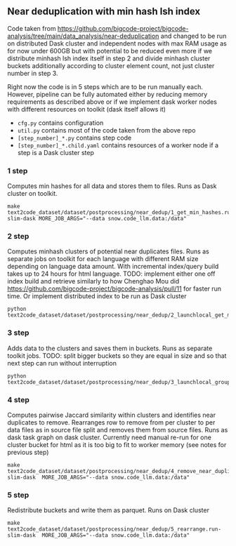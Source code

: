 ## Near deduplication with min hash lsh index
Code taken from https://github.com/bigcode-project/bigcode-analysis/tree/main/data_analysis/near-deduplication and changed to be run on distributed Dask cluster and independent nodes with max RAM usage as for now under 600GB but with potential to be reduced even more if we distribute minhash lsh index itself in step 2 and divide minhash cluster buckets additionally according to cluster element count, not just cluster number in step 3.

Right now the code is in 5 steps which are to be run manually each. However, pipeline can be fully automated either by reducing memory requirements as described above or if we implement dask worker nodes with different resources on toolkit (dask itself allows it)

- `cfg.py` contains configuration
- `util.py` contains most of the code taken from the above repo
- `[step_number]_*.py` contains step code
- `[step_number]_*.child.yaml` contains resources of a worker node if a step is a Dask cluster step

 ### 1 step
Computes min hashes for all data and stores them to files. Runs as Dask cluster on toolkit. 
```
make text2code_dataset/dataset/postprocessing/near_dedup/1_get_min_hashes.run-slim-dask MORE_JOB_ARGS="--data snow.code_llm.data:/data"
```

### 2 step
Computes minhash clusters of potential near duplicates files. Runs as separate jobs on toolkit for each language with different RAM size depending on language data amount. With incremental index/query build takes up to 24 hours for html language.
TODO: implement either one off index build and retrieve similarly to how Chenghao Mou did https://github.com/bigcode-project/bigcode-analysis/pull/11 for faster run time. Or implement distributed index to be run as Dask cluster
```
python text2code_dataset/dataset/postprocessing/near_dedup/2_launchlocal_get_min_hash_clusters.py
```

### 3 step
Adds data to the clusters and saves them in buckets. Runs as separate toolkit jobs. TODO: split bigger buckets so they are equal in size and so that next step can run without interruption
```
python text2code_dataset/dataset/postprocessing/near_dedup/3_launchlocal_group_duplicate_cluster_data.py
```
 
### 4 step
Computes pairwise Jaccard similarity within clusters and identifies near duplicates to remove. Rearranges row to remove from per cluster to per data files as in source file split and removes them from source files. Runs as dask task graph on dask cluster. Currently need manual re-run for one cluster bucket for html as it is too big to fit to worker memory (see notes for previous step)
```
make text2code_dataset/dataset/postprocessing/near_dedup/4_remove_near_duplicates_by_clusters.run-slim-dask  MORE_JOB_ARGS="--data snow.code_llm.data:/data"
```

### 5 step
Redistribute buckets and write them as parquet. Runs on Dask cluster
```
make text2code_dataset/dataset/postprocessing/near_dedup/5_rearrange.run-slim-dask  MORE_JOB_ARGS="--data snow.code_llm.data:/data"

```